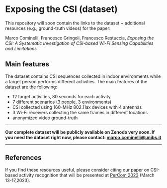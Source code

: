 # Exposing the CSI (dataset)

This repository will soon contain the links to the dataset + additional resources (e.g., ground-truth videos) for the paper:

Marco Cominelli, Francesco Gringoli, Francesco Restuccia, *Exposing the CSI: A Systematic Investigation of CSI-based Wi-Fi Sensing Capabilities and Limitations*

## Main features

The dataset contains CSI sequences collected in indoor environments while a target person performs different activities. The main features of the dataset are the following:

* 12 target activities, 80 seconds for each activity
* 7 different scenarios (3 people, 3 environments)
* CSI collected using 160-MHz 802.11ax devices with 4 antennas
* 3 Wi-Fi receivers collecting the same frames in different locations
* anonymized video ground-truth

---

**Our complete dataset will be publicly available on Zenodo very soon. If you need the dataset right now, please contact: marco.cominelli@unibs.it**

---

## References

If you find these resources useful, please consider citing our paper on CSI-based activity recognition that will be presented at [PerCom 2023](https://www.percom.org/) (March 13-17,2023).
